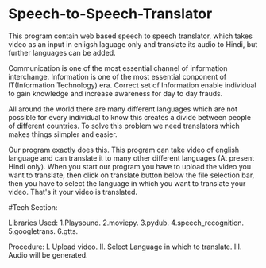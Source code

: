 # Speech-to-Speech-Translator
This program contain web based speech to speech translator, which takes video as an input in enligsh laguage only and translate its audio to Hindi, but further languages can be added.

Communication is one of the most essential channel of information interchange. Information is one of the most essential conponent of 
IT(Information Technology) era. Correct set of Information enable individual to gain knowledge and increase awareness for day to day frauds.

All around the world there are many different languages which are not possible for every individual to know this creates a divide between people of different countries. To solve this problem we need translators which makes things silmpler and easier.

Our program exactly does this.
This program can take video of english language and can translate it to many other different languages (At present Hindi only).
When you start our program you have to upload the video you want to translate, then click on translate button below the file selection bar, then you have to select the language in which you want to translate your video. That's it your video is translated.

#Tech Section:

Libraries Used:
1.Playsound.
2.moviepy.
3.pydub.
4.speech_recognition.
5.googletrans.
6.gtts.

Procedure: 
I. Upload video.
II. Select Language in which to translate.
III. Audio will be generated.






